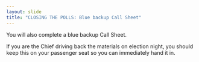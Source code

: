 ```yaml
---
layout: slide
title: "CLOSING THE POLLS: Blue backup Call Sheet"
---
```


You will also complete a blue backup Call Sheet.

If you are the Chief driving back the materials on election night, you should keep this on your passenger seat so you can immediately hand it in.